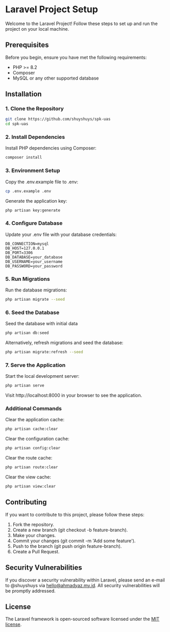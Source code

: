 # Laravel Project Setup

Welcome to the Laravel Project! Follow these steps to set up and run the project on your local machine.

## Prerequisites

Before you begin, ensure you have met the following requirements:

- PHP >= 8.2
- Composer
- MySQL or any other supported database

## Installation

### 1. Clone the Repository
```sh
git clone https://github.com/shuyshuys/spk-uas
cd spk-uas
```

### 2. Install Dependencies
Install PHP dependencies using Composer:
```sh
composer install
```

### 3. Environment Setup
Copy the .env.example file to .env:
```sh
cp .env.example .env
```

Generate the application key:
```sh
php artisan key:generate
```

### 4. Configure Database
Update your .env file with your database credentials:
```env
DB_CONNECTION=mysql
DB_HOST=127.0.0.1
DB_PORT=3306
DB_DATABASE=your_database
DB_USERNAME=your_username
DB_PASSWORD=your_password
```

### 5. Run Migrations
Run the database migrations:
```sh
php artisan migrate --seed
```

### 6. Seed the Database
Seed the database with initial data
```sh
php artisan db:seed
```

Alternatively, refresh migrations and seed the database:
```sh
php artisan migrate:refresh --seed
```

### 7. Serve the Application
Start the local development server:
```sh
php artisan serve
```

Visit http://localhost:8000 in your browser to see the application.

### Additional Commands
Clear the application cache:
```sh
php artisan cache:clear
```

Clear the configuration cache:
```sh
php artisan config:clear
```

Clear the route cache:
```sh
php artisan route:clear
```

Clear the view cache:
```sh
php artisan view:clear
```

## Contributing
If you want to contribute to this project, please follow these steps:

1. Fork the repository.
2. Create a new branch (git checkout -b feature-branch).
3. Make your changes.
4. Commit your changes (git commit -m 'Add some feature').
5. Push to the branch (git push origin feature-branch).
6. Create a Pull Request.

## Security Vulnerabilities

If you discover a security vulnerability within Laravel, please send an e-mail to @shuyshuys via [hello@ahmadyaz.my.id](mailto:hello@ahmadyaz.my.id). All security vulnerabilities will be promptly addressed.

## License

The Laravel framework is open-sourced software licensed under the [MIT license](https://opensource.org/licenses/MIT).